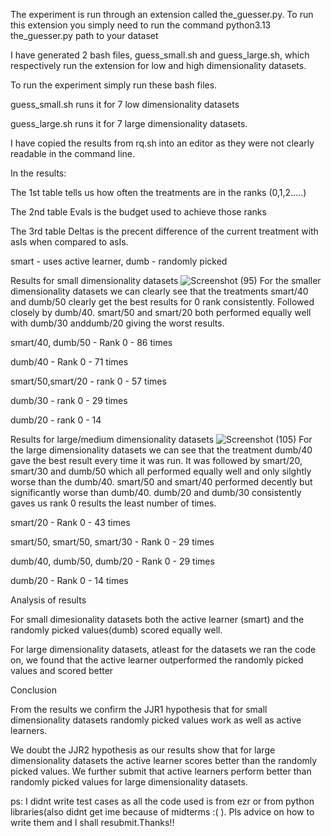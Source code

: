 The experiment is run through an extension called the_guesser.py. To run this extension you simply need to run the command
python3.13 the_guesser.py path to your dataset

I have generated 2 bash files, guess_small.sh and guess_large.sh, which respectively run the extension for low and high dimensionality datasets.

To run the experiment simply run these bash files.

guess_small.sh runs it for 7 low dimensionality datasets

guess_large.sh runs it for 7 large dimensionality datasets.

I have copied the results from rq.sh into an editor as they were not clearly readable in the command line.


In the results: 

The 1st table tells us how often the treatments are in the ranks (0,1,2.....)

The 2nd table Evals is the budget used to achieve those ranks

The 3rd table Deltas is the precent difference of the current treatment with asIs when compared to asIs.

smart - uses active learner, dumb - randomly picked

Results for small dimensionality datasets
![Screenshot (95)](https://github.com/user-attachments/assets/e4910212-a571-4010-adec-cc69600db006)
For the smaller dimensionality datasets we can clearly see that the treatments smart/40 and dumb/50 clearly get the best results for 0 rank consistently. Followed closely by dumb/40. smart/50 and smart/20 both performed equally well with dumb/30 anddumb/20 giving the worst results.

smart/40, dumb/50 - Rank 0 - 86 times

dumb/40 - Rank 0 - 71 times

smart/50,smart/20 - rank 0 - 57 times

dumb/30 - rank 0 - 29 times

dumb/20 - rank 0 - 14

Results for large/medium dimensionality datasets
![Screenshot (105)](https://github.com/user-attachments/assets/8ee60e64-3ade-452d-adb3-ec30e5806e70)
For the large dimensionality datasets we can see that the treatment dumb/40 gave the best result every time it was run. It was followed by smart/20, smart/30 and dumb/50 which all performed equally well and only silghtly worse than the dumb/40. smart/50 and smart/40 performed decently but significantly worse than dumb/40. dumb/20  and dumb/30 consistently gaves us rank 0 results the least number of times.

smart/20 - Rank 0 - 43 times

smart/50, smart/50, smart/30  - Rank 0 - 29 times

dumb/40, dumb/50, dumb/20 - Rank 0 - 29 times

dumb/20 - Rank 0 - 14 times


Analysis of results


For small dimesionality datasets both the active learner (smart) and the randomly picked values(dumb) scored equally well.

For large dimensionality datasets, atleast for the  datasets we ran the code on, we found that the active learner outperformed the randomly picked values and scored better

Conclusion


From the results we confirm the JJR1 hypothesis that for small dimensionality datasets randomly picked values work as well as active learners.

We doubt the JJR2 hypothesis as our results show that for large dimensionality datasets the active learner scores better than the randomly picked values. We further submit that active learners perform better than randomly picked values for large dimensionality datasets.








ps: I didnt write test cases as all the code used is from ezr or from python libraries(also didnt get ime because of midterms :( ). Pls advice on how to write them and I shall resubmit.Thanks!!
